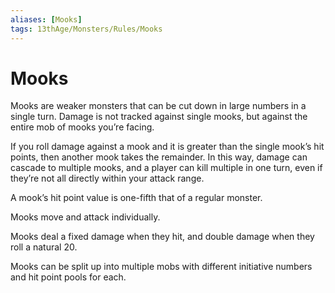 ```yaml
---
aliases: [Mooks]
tags: 13thAge/Monsters/Rules/Mooks
---
```

# Mooks

Mooks are weaker monsters that can be cut down in large numbers in a single turn. Damage is not tracked against single mooks, but against the entire mob of mooks you’re facing. 

If you roll damage against a mook and it is greater than the single mook’s hit points, then another mook takes the remainder. In this way, damage can cascade to multiple mooks, and a player can kill multiple in one turn, even if they’re not all directly within your attack range.

A mook’s hit point value is one-fifth that of a regular monster.

Mooks move and attack individually. 

Mooks deal a fixed damage when they hit, and double damage when they roll a natural 20.

Mooks can be split up into multiple mobs with different initiative numbers and hit point pools for each.